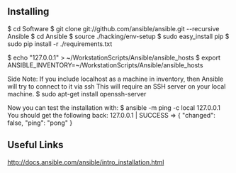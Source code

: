 Installing
----------
$ cd Software
$ git clone git://github.com/ansible/ansible.git --recursive Ansible
$ cd Ansible
$ source ./hacking/env-setup
$ sudo easy_install pip
$ sudo pip install -r ./requirements.txt

$ echo "127.0.0.1" > ~/WorkstationScripts/Ansible/ansible_hosts
$ export ANSIBLE_INVENTORY=~/WorkstationScripts/Ansible/ansible_hosts

Side Note: If you include localhost as a machine in inventory, then Ansible will try to connect to it via ssh
This will require an SSH server on your local machine.
$ sudo apt-get install openssh-server

Now you can test the installation with:
$ ansible -m ping -c local 127.0.0.1
You should get the following back:
127.0.0.1 | SUCCESS => {
    "changed": false,
    "ping": "pong"
}


Useful Links
------------
http://docs.ansible.com/ansible/intro_installation.html
